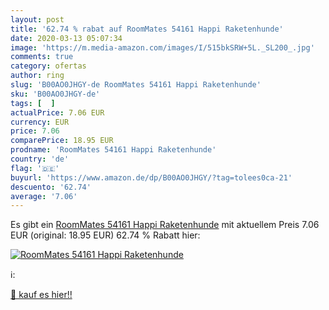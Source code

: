 ```yaml
---
layout: post
title: '62.74 % rabat auf RoomMates 54161 Happi Raketenhunde'
date: 2020-03-13 05:07:34
image: 'https://m.media-amazon.com/images/I/515bkSRW+5L._SL200_.jpg'
comments: true
category: ofertas
author: ring
slug: 'B00AO0JHGY-de RoomMates 54161 Happi Raketenhunde'
sku: 'B00AO0JHGY-de'
tags: [  ]
actualPrice: 7.06 EUR
currency: EUR
price: 7.06
comparePrice: 18.95 EUR
prodname: 'RoomMates 54161 Happi Raketenhunde'
country: 'de'
flag: '🇩🇪'
buyurl: 'https://www.amazon.de/dp/B00AO0JHGY/?tag=tolees0ca-21'
descuento: '62.74'
average: '7.06'
---
```


Es gibt ein [RoomMates 54161 Happi Raketenhunde](https://www.amazon.de/dp/B00AO0JHGY/?tag=tolees0ca-21) mit aktuellem Preis 7.06 EUR (original: 18.95 EUR) 62.74 % Rabatt hier:

[![RoomMates 54161 Happi Raketenhunde](https://m.media-amazon.com/images/I/515bkSRW+5L._SL200_.jpg)](https://www.amazon.de/dp/B00AO0JHGY/?tag=tolees0ca-21)

ℹ️:


[🛒 kauf es hier!!](https://www.amazon.de/dp/B00AO0JHGY/?tag=tolees0ca-21)
